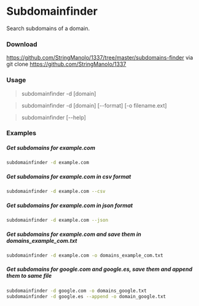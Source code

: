 # Subdomainfinder
Search subdomains of a domain.

### Download
https://github.com/StringManolo/1337/tree/master/subdomains-finder via git clone https://github.com/StringManolo/1337

### Usage  
> subdomainfinder -d [domain] 
  
> subdomainfinder -d [domain] [--format] [-o filename.ext]
  
> subdomainfinder [--help]  
  
### Examples   
##### Get subdomains for example.com
```bash
subdomainfinder -d example.com
```

##### Get subdomains for example.com in csv format
```bash
subdomainfinder -d example.com --csv
```

##### Get subdomains for example.com in json format
```bash
subdomainfinder -d example.com --json
```

##### Get subdomains for example.com and save them in domains_example_com.txt
```bash
subdomainfinder -d example.com -o domains_example_com.txt
```

##### Get subdomains for google.com and google.es, save them and append them to same file
```bash
subdomainfinder -d google.com -o domains_google.txt
subdomainfinder -d google.es --append -o domain_google.txt
```
